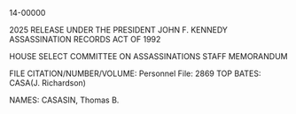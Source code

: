 14-00000

2025 RELEASE UNDER THE PRESIDENT JOHN F. KENNEDY ASSASSINATION RECORDS ACT OF 1992

HOUSE SELECT COMMITTEE ON ASSASSINATIONS STAFF MEMORANDUM

FILE CITATION/NUMBER/VOLUME: Personnel File: 2869 TOP
BATES: CASA(J. Richardson)

NAMES: CASASIN, Thomas B.

